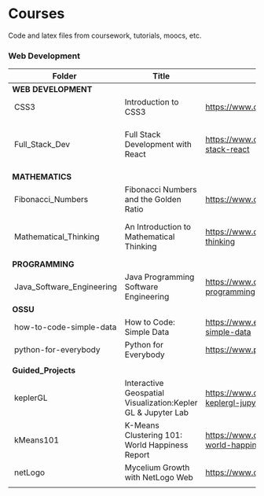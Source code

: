 # Courses

Code and latex files from coursework, tutorials, moocs, etc.

### Web Development

| **Folder** | **Title** | **Source** | **Skills / Tools** |
|---|---|---|---|
| **WEB DEVELOPMENT** |
| &nbsp;CSS3 | Introduction to CSS3 | https://www.coursera.org/learn/introcss | CSS, Web Design |
| &nbsp;Full_Stack_Dev | Full Stack Development with React | https://www.coursera.org/specializations/full-stack-react | Bootstrap, Node.js, jQuery, SASS, Express.js |
| **MATHEMATICS** |
| &nbsp;Fibonacci_Numbers | Fibonacci Numbers and the Golden Ratio | https://www.coursera.org/learn/introcss | Mathematics, Proofs |
| &nbsp;Mathematical_Thinking | An Introduction to Mathematical Thinking | https://www.coursera.org/learn/mathematical-thinking | Number Theory, Real Analysis, Logic |
| **PROGRAMMING** |
| &nbsp;Java_Software_Engineering | Java Programming Software Engineering | https://www.coursera.org/specializations/java-programming | Java, Algorithms |
| **OSSU** |
| &nbsp;how-to-code-simple-data | How to Code: Simple Data | https://www.edx.org/course/how-to-code-simple-data | Algorithms |
| &nbsp;python-for-everybody | Python for Everybody | https://www.py4e.com/lessons | Python |
|  |  |  |  |
| **Guided_Projects** |
| &nbsp;keplerGL | Interactive Geospatial Visualization:Kepler GL & Jupyter Lab | https://www.coursera.org/projects/geospatial-keplergl-jupyter | KeplerGL, GIS |
| &nbsp;kMeans101 | K-Means Clustering 101: World Happiness Report | https://www.coursera.org/projects/clustering-world-happiness-reports | Python, Machine Learning |
| &nbsp;netLogo | Mycelium Growth with NetLogo Web | https://www.coursera.org/projects/mycelium | NetLogo, Simulation |
|  |  |  |  |
